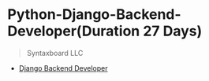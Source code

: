 # Python-Django-Backend-Developer(Duration 27 Days)
> Syntaxboard LLC

* [Django Backend Developer](https://github.com/syntaxboard/Python-Django-Backend-Developer/blob/main/Python-Django-Backend-Developer-training.md)
